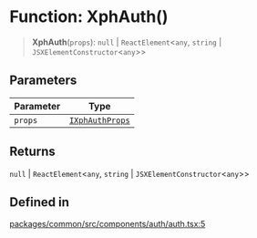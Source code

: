 # Function: XphAuth()

> **XphAuth**(`props`): `null` \| `ReactElement`\<`any`, `string` \| `JSXElementConstructor`\<`any`\>\>

## Parameters

| Parameter | Type |
| ------ | ------ |
| `props` | [`IXphAuthProps`](../interfaces/IXphAuthProps.md) |

## Returns

`null` \| `ReactElement`\<`any`, `string` \| `JSXElementConstructor`\<`any`\>\>

## Defined in

[packages/common/src/components/auth/auth.tsx:5](https://github.com/XiaoPiHong/xph-crud/blob/99ec0ffb61581e75526484c4dd7c2cd81ce44894/packages/common/src/components/auth/auth.tsx#L5)
